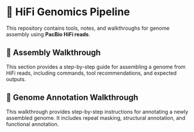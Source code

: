 # 🧬 HiFi Genomics Pipeline

This repository contains tools, notes, and walkthroughs for genome assembly using **PacBio HiFi reads**.

## 🚶 Assembly Walkthrough

This section provides a step-by-step guide for assembling a genome from HiFi reads, including commands, tool recommendations, and expected outputs.

## 🚶 Genome Annotation Walkthrough

This walkthrough provides step-by-step instructions for annotating a newly assembled genome. It includes repeat masking, structural annotation, and functional annotation.
